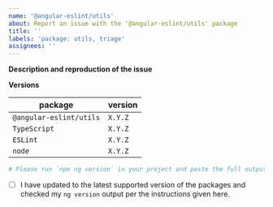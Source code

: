```yaml
---
name: '@angular-eslint/utils'
about: Report an issue with the '@angular-eslint/utils' package
title: ''
labels: 'package: utils, triage'
assignees: ''
---
```


<!--
Please don't ignore this template.

If you ignore it, we're just going to respond asking you to fill it out, which wastes everyone's time.
The more relevant information you can include, the faster we can find the issue and fix it without asking you for more info.
-->

<!--
🚨 STOP 🚨 𝗦𝗧𝗢𝗣 🚨 𝑺𝑻𝑶𝑷 🚨

This issue template is only for problems specifically with the `@angular-eslint/utils` package.
That means you should only use this template if there are problems with the utilities for creating Angular ESLint rules.

If you have a problem with a specific lint rule, please back out and select the `@angular-eslint/eslint-plugin` or `@angular-eslint/eslint-plugin-template` issue template, depending on where the rule lives.
-->

**Description and reproduction of the issue**

<!--
Please consider creating an isolated reproduction repo to make it easy for the volunteer maintainers debug your issue.
-->

**Versions**

| package                            | version |
| ---------------------------------- | ------- |
| `@angular-eslint/utils`            | `X.Y.Z` |
| `TypeScript`                       | `X.Y.Z` |
| `ESLint`                           | `X.Y.Z` |
| `node`                             | `X.Y.Z` |

```sh
# Please run `npx ng version` in your project and paste the full output here:


```

<!--
^ **Before submitting the issue** please check that output from `ng version` carefully.

Is there any inconsistency between your major version numbers? E.g. if you see `@angular-devkit/core` at version `7.x.x` but your `@angular/cli` is a version `11.x.x` it makes sense that you would be experiencing issues.

It's not clear how workspaces can end up in this state, but fixing it is just a case of installing the correct versions that are intended to work together and verifying the `ng version` output once again.
-->

- [ ] I have updated to the latest supported version of the packages and checked my `ng version` output per the instructions given here.
